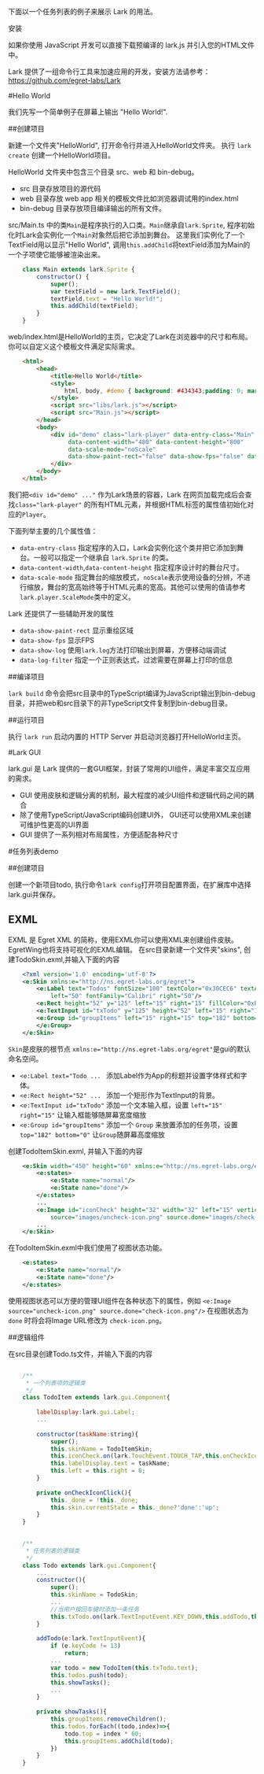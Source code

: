 
下面以一个任务列表的例子来展示 Lark 的用法。

安装

如果你使用 JavaScript 开发可以直接下载预编译的 lark.js 并引入您的HTML文件中。

Lark 提供了一组命令行工具来加速应用的开发，安装方法请参考：https://github.com/egret-labs/Lark


#Hello World

我们先写一个简单例子在屏幕上输出 "Hello World!".

##创建项目

新建一个文件夹"HelloWorld", 打开命令行并进入HelloWorld文件夹。
执行 `lark create` 创建一个HelloWorld项目。

HelloWorld 文件夹中包含三个目录 src、web 和 bin-debug。

* src 目录存放项目的源代码
* web 目录存放 web app 相关的模板文件比如浏览器调试用的index.html
* bin-debug 目录存放项目编译输出的所有文件。

src/Main.ts 中的类`Main`是程序执行的入口类。`Main`继承自`lark.Sprite`, 程序初始化时Lark会实例化一个`Main`对象然后把它添加到舞台。
这里我们实例化了一个TextField用以显示"Hello World", 调用`this.addChild`将textField添加为Main的一个子项使它能够被渲染出来。

```javascript
	class Main extends lark.Sprite {
	  	constructor() {
			super();
			var textField = new lark.TextField();
			textField.text = "Hello World!";
			this.addChild(textField);
	  	}
	}
```

web/index.html是HelloWorld的主页，它决定了Lark在浏览器中的尺寸和布局。你可以自定义这个模板文件满足实际需求。

```html
	<html>
		<head>
		    <title>Hello World</title>
		    <style>
		        html, body, #demo { background: #434343;padding: 0; margin: 0; height: 100%; }
		    </style>
		    <script src="libs/lark.js"></script>
		    <script src="Main.js"></script>
		</head>
		<body>
			<div id="demo" class="lark-player" data-entry-class="Main"
		    	 data-content-width="480" data-content-height="800"
		    	 data-scale-mode="noScale" 
		    	 data-show-paint-rect="false" data-show-fps="false" data-show-log="true" data-log-filter="">
		    </div>
		</body>
	</html>
```

我们把`<div id="demo" ..."` 作为Lark场景的容器，Lark 在网页加载完成后会查找`class="lark-player"` 的所有HTML元素，并根据HTML标签的属性值初始化对应的`Player`。

下面列举主要的几个属性值：

* `data-entry-class` 指定程序的入口，Lark会实例化这个类并把它添加到舞台。一般可以指定一个继承自 `lark.Sprite` 的类。
* `data-content-width`,`data-content-height` 指定程序设计时的舞台尺寸。
* `data-scale-mode` 指定舞台的缩放模式，`noScale`表示使用设备的分辨，不进行缩放，舞台的宽高始终等于HTML元素的宽高。其他可以使用的值请参考`lark.player.ScaleMode`类中的定义。

Lark 还提供了一些辅助开发的属性

*   `data-show-paint-rect` 显示重绘区域
*   `data-show-fps` 显示FPS
*   `data-show-log` 使用`lark.log`方法打印输出到屏幕，方便移动端调试
*   `data-log-filter` 指定一个正则表达式，过滤需要在屏幕上打印的信息
	
##编译项目

`lark build` 命令会把src目录中的TypeScript编译为JavaScript输出到bin-debug目录，并把web和src目录下的非TypeScript文件复制到bin-debug目录。

##运行项目

执行 `lark run` 启动内置的 HTTP Server 并启动浏览器打开HelloWorld主页。


#Lark GUI

lark.gui 是 Lark 提供的一套GUI框架，封装了常用的UI组件，满足丰富交互应用的需求。

* GUI 使用皮肤和逻辑分离的机制，最大程度的减少UI组件和逻辑代码之间的耦合
* 除了使用TypeScript/JavaScript编码创建UI外， GUI还可以使用XML来创建可维护性更高的UI界面
* GUI 提供了一系列相对布局属性，方便适配各种尺寸


#任务列表demo

##创建项目

创建一个新项目todo, 执行命令`lark config`打开项目配置界面，在扩展库中选择lark.gui并保存。

## EXML

EXML 是 Egret XML 的简称，使用EXML你可以使用XML来创建组件皮肤。EgretWing也将支持可视化的EXML编辑。
在src目录新建一个文件夹"skins", 创建TodoSkin.exml,并输入下面的内容

```xml
	<?xml version='1.0' encoding='utf-8'?>
	<e:Skin xmlns:e="http://ns.egret-labs.org/egret">
		<e:Label text="Todos" fontSize="100" textColor="0x30CEC6" textAlign="left" 
			left="50" fontFamily="Calibri" right="50"/>
		<e:Rect height="52" y="125" left="15" right="15" fillColor="0xBFBFBF"/>
		<e:TextInput id="txTodo" y="125" height="52" left="15" right="15"/>
		<e:Group id="groupItems" left="15" right="15" top="182" bottom="0">
		</e:Group>
	</e:Skin>
```
`Skin`是皮肤的根节点 `xmlns:e="http://ns.egret-labs.org/egret"`是gui的默认命名空间。

* `<e:Label text="Todo ... ` 添加Label作为App的标题并设置字体样式和字体。
* `<e:Rect height="52" ... ` 添加一个矩形作为TextInput的背景。
* `<e:TextInput id="txTodo"` 添加一个文本输入框，设置 `left="15" right="15"` 让输入框能够随屏幕宽度缩放
* `<e:Group id="groupItems"` 添加一个 `Group` 来放置添加的任务项，设置 `top="182" bottom="0"` 让`Group`随屏幕高度缩放

创建TodoItemSkin.exml, 并输入下面的内容
```xml
	<e:Skin width="450" height="60" xmlns:e="http://ns.egret-labs.org/egret">
		<e:states>
			<e:State name="normal"/>
			<e:State name="done"/>
		</e:states>
		...
		<e:Image id="iconCheck" height="32" width="32" left="15" verticalCenter="0" 
			source="images/uncheck-icon.png" source.done="images/check-icon.png"/>
		...
	</e:Skin>
```
在TodoItemSkin.exml中我们使用了视图状态功能。
```xml
	<e:states>
		<e:State name="normal"/>
		<e:State name="done"/>
	</e:states>
```
使用视图状态可以方便的管理UI组件在各种状态下的属性，例如 `<e:Image source="uncheck-icon.png" source.done="check-icon.png"/>` 
在视图状态为 `done` 时将会将Image URL修改为 `check-icon.png`。

##逻辑组件

在src目录创建Todo.ts文件，并输入下面的内容

```javascript

	/**
	 * 一个列表项的逻辑类
	 */
	class TodoItem extends lark.gui.Component{
		
		labelDisplay:lark.gui.Label;
		...
		
		constructor(taskName:string){
			super();
			this.skinName = TodoItemSkin;
			this.iconCheck.on(lark.TouchEvent.TOUCH_TAP,this.onCheckIconClick,this);
			this.labelDisplay.text = taskName;
	        this.left = this.right = 0;
		}
		
		private onCheckIconClick(){
			this._done = !this._done;
			this.skin.currentState = this._done?'done':'up';
		}
	}
```



```javascript	
	
	/**
	 * 任务列表的逻辑类
	 */
	class Todo extends lark.gui.Component{
		...
		constructor(){
			super();
			this.skinName = TodoSkin;
        	...
			//当用户按回车键时添加一条任务
			this.txTodo.on(lark.TextInputEvent.KEY_DOWN,this.addTodo,this);
		}
		
		addTodo(e:lark.TextInputEvent){
			if (e.keyCode != 13)
				return;
			...
			var todo = new TodoItem(this.txTodo.text);
			this.todos.push(todo);
			this.showTasks();
			...
		}
		
		private showTasks(){
			this.groupItems.removeChildren();
			this.todos.forEach((todo,index)=>{
				todo.top = index * 60;
				this.groupItems.addChild(todo);
			})
		}
	}
```
